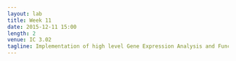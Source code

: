 ```yaml
---
layout: lab
title: Week 11
date: 2015-12-11 15:00
length: 2
venue: IC 3.02
tagline: Implementation of high level Gene Expression Analysis and Functional/Pathways Analysis
---
```

